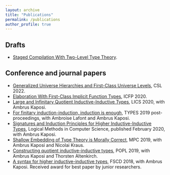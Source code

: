 ```yaml
---
layout: archive
title: "Publications"
permalink: /publications
author_profile: true
---
```


## Drafts

- [Staged Compilation With Two-Level Type Theory](https://github.com/AndrasKovacs/staged/blob/main/paper/paper.pdf).

## Conference and journal papers

- [Generalized Universe Hierarchies and First-Class Universe Levels](https://drops.dagstuhl.de/opus/volltexte/2022/15748/), CSL 2022.
- [Elaboration With First-Class Implicit Function Types](https://dl.acm.org/doi/abs/10.1145/3408983), ICFP 2020.
- [Large and Infinitary Quotient Inductive-Inductive Types](https://dl.acm.org/doi/abs/10.1145/3373718.3394770), LICS 2020, with Ambrus Kaposi.
- [For finitary induction-induction, induction is enough](https://drops.dagstuhl.de/opus/volltexte/2020/13070/), TYPES 2019 post-proceedings, with Ambroise Lafont and Ambrus Kaposi.
- [Signatures and Induction Principles for Higher Inductive-Inductive Types](https://lmcs.episciences.org/6100), Logical Methods in Computer Science, published February 2020, with Ambrus Kaposi.
- [Shallow Embedding of Type Theory is Morally Correct](https://arxiv.org/pdf/1907.07562.pdf), MPC 2019, with Ambrus Kaposi and Nicolai Kraus.
- [Constructing quotient inductive-inductive types](https://dl.acm.org/doi/abs/10.1145/3290315), POPL 2019, with Ambrus Kaposi and Thorsten Altenkirch.
- [A syntax for higher inductive-inductive types](https://drops.dagstuhl.de/opus/volltexte/2018/9190/), FSCD 2018, with Ambrus Kaposi. Received award for best paper by junior researchers.
